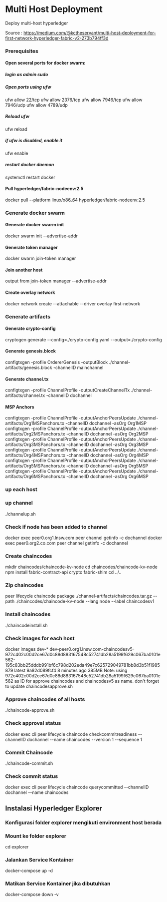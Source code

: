 # Multi Host Deployment
Deploy multi-host hyperledger 

Source : https://medium.com/@kctheservant/multi-host-deployment-for-first-network-hyperledger-fabric-v2-273b794ff3d

### Prerequisites
#### Open several ports for docker swarm:
##### login as admin sudo
##### Open ports using ufw
ufw allow 22/tcp
ufw allow 2376/tcp
ufw allow 7946/tcp 
ufw allow 7946/udp 
ufw allow 4789/udp
##### Reload ufw
ufw reload
##### if ufw is disabled, enable it
ufw enable
##### restart docker daemon
systemctl restart docker
#### Pull hyperledger/fabric-nodeenv:2.5
docker pull --platform linux/x86_64 hyperledger/fabric-nodeenv:2.5

### Generate docker swarm
#### Generate docker swarm init
docker swarm init --advertise-addr <host-1 ip address>
#### Generate token manager
docker swarm join-token manager
#### Join another host
output from join-token manager --advertise-addr <host n ip>
#### Create overlay network
docker network create --attachable --driver overlay first-network

### Generate artifacts
#### Generate crypto-config
cryptogen generate --config=./crypto-config.yaml --output=./crypto-config
#### Generate genesis.block
configtxgen -profile OrdererGenesis -outputBlock ./channel-artifacts/genesis.block -channelID mainchannel
#### Generate channel.tx
configtxgen -profile ChannelProfile -outputCreateChannelTx ./channel-artifacts/channel.tx -channelID dochannel
#### MSP Anchors
configtxgen -profile ChannelProfile -outputAnchorPeersUpdate ./channel-artifacts/Org1MSPanchors.tx -channelID dochannel -asOrg Org1MSP
configtxgen -profile ChannelProfile -outputAnchorPeersUpdate ./channel-artifacts/Org2MSPanchors.tx -channelID dochannel -asOrg Org2MSP
configtxgen -profile ChannelProfile -outputAnchorPeersUpdate ./channel-artifacts/Org3MSPanchors.tx -channelID dochannel -asOrg Org3MSP
configtxgen -profile ChannelProfile -outputAnchorPeersUpdate ./channel-artifacts/Org4MSPanchors.tx -channelID dochannel -asOrg Org4MSP
configtxgen -profile ChannelProfile -outputAnchorPeersUpdate ./channel-artifacts/Org5MSPanchors.tx -channelID dochannel -asOrg Org5MSP
configtxgen -profile ChannelProfile -outputAnchorPeersUpdate ./channel-artifacts/Org6MSPanchors.tx -channelID dochannel -asOrg Org6MSP

### up each host

### up channel
./channelup.sh

### Check if node has been added to channel
docker exec peer0.org1.lnsw.com peer channel getinfo -c dochannel
docker exec peer0.org2.co.com peer channel getinfo -c dochannel

### Create chaincodes
mkdir chaincodes/chaincode-kv-node
cd chaincodes/chaincode-kv-node
npm install fabric-contract-api crypto fabric-shim
cd ../..
### Zip chaincodes
peer lifecycle chaincode package ./channel-artifacts/chaincodes.tar.gz --path ./chaincodes/chaincode-kv-node --lang node --label chaincodesv1
### Install chaincodes
./chaincodeinstall.sh

### Check images for each host
docker images dev-*
dev-peer0.org1.lnsw.com-chaincodesv5-972c402c00d2ce67d0c88d883167548c52741db28a5199f629c067ba0101e562-195c83bb25dddb991bf6c798d202eda49e7c625729049781bb8d3b51f1985879   latest    9a82d089fcf4   8 minutes ago   385MB
Note: using 972c402c00d2ce67d0c88d883167548c52741db28a5199f629c067ba0101e562 as ID for approve chaincodes and chaincodesv5 as name. don't forget to update chaincodesapprove.sh

### Approve chaincodes of all hosts
./chaincode-approve.sh

### Check approval status
docker exec cli peer lifecycle chaincode checkcommitreadiness --channelID dochannel --name chaincodes --version 1 --sequence 1

### Commit Chaincode
./chaincode-commit.sh

### Check commit status
docker exec cli peer lifecycle chaincode querycommitted --channelID dochannel --name chaincodes

## Instalasi Hyperledger Explorer
### Konfigurasi folder explorer mengikuti environment host berada
### Mount ke folder explorer
cd explorer
### Jalankan Service Kontainer
docker-compose up -d
### Matikan Service Kontainer jika dibutuhkan
docker-compose down -v